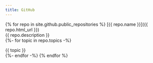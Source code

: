 ```yaml
---
title: GitHub
---
```


{% for repo in site.github.public_repositories %}
  [{{ repo.name }}]({{ repo.html_url }})  
  {{ repo.description }}  
  {%- for topic in repo.topics -%}
  <div class="topic-style">
  {{ topic }}
  </div>
  {%- endfor -%}
{% endfor %}
